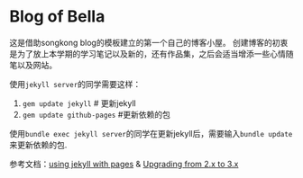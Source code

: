 # Blog of Bella

这是借助songkong blog的模板建立的第一个自己的博客小屋。
创建博客的初衷是为了放上本学期的学习笔记以及新的，还有作品集，之后会适当增添一些心情随笔以及网站。

使用`jekyll server`的同学需要这样：

1. `gem update jekyll` # 更新jekyll
2. `gem update github-pages` #更新依赖的包

使用`bundle exec jekyll server`的同学在更新jekyll后，需要输入`bundle update`来更新依赖的包.

参考文档：[using jekyll with pages](https://help.github.com/articles/using-jekyll-with-pages/) & [Upgrading from 2.x to 3.x](http://jekyllrb.com/docs/upgrading/2-to-3/)


